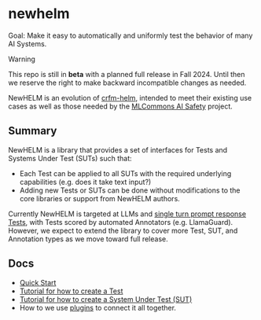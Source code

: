 # newhelm

Goal: Make it easy to automatically and uniformly test the behavior of many AI Systems.

> [!WARNING]
> This repo is still in **beta** with a planned full release in Fall 2024. Until then we reserve the right to make backward incompatible changes as needed.

NewHELM is an evolution of [crfm-helm](https://github.com/stanford-crfm/helm/), intended to meet their existing use cases as well as those needed by the [MLCommons AI Safety](https://mlcommons.org/working-groups/ai-safety/ai-safety/) project.

## Summary

NewHELM is a library that provides a set of interfaces for Tests and Systems Under Test (SUTs) such that:

* Each Test can be applied to all SUTs with the required underlying capabilities (e.g. does it take text input?)
* Adding new Tests or SUTs can be done without modifications to the core libraries or support from NewHELM authors.

Currently NewHELM is targeted at LLMs and [single turn prompt response Tests](docs/prompt_response_tests.md), with Tests scored by automated Annotators (e.g. LlamaGuard). However, we expect to extend the library to cover more Test, SUT, and Annotation types as we move toward full release.


## Docs

* [Quick Start](docs/dev_quick_start.md)
* [Tutorial for how to create a Test](docs/tutorial_tests.md)
* [Tutorial for how to create a System Under Test (SUT)](docs/tutorial_suts.md)
* How to we use [plugins](docs/plugins.md) to connect it all together.
